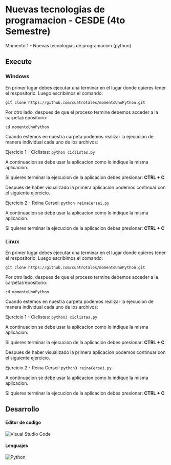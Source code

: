 # Nuevas tecnologias de programacion - CESDE (4to Semestre)

Momento 1 - Nuevas tecnologias de programacion (python)
## Execute

### Windows
En primer lugar debes ejecutar una terminar en el lugar donde quieres tener el respositorio.
Luego escribimos el comando:

`git clone https://github.com/cuatrotales/momentoUnoPython.git`

Por otro lado, despues de que el proceso termine debemos acceder a la carpeta/repositorio:

`cd momentoUnoPython`

Cuando estemos en nuestra carpeta podemos realizar la ejecucion de manera individual cada uno de los archivos:

Ejercicio 1 - Ciclistas: `python ciclistas.py`

A continuacion se debe usar la aplicacion como lo indique la misma aplicacion.

Si quieres terminar la ejecucion de la aplicacion debes presionar: **CTRL + C**

Despues de haber visualizado la primera aplicacion podemos continuar con el siguiente ejercicio.

Ejercicio 2 - Reina Cersei: `python reinaCersei.py`

A continuacion se debe usar la aplicacion como lo indique la misma aplicacion.

Si quieres terminar la ejecucion de la aplicacion debes presionar: **CTRL + C**

### Linux

En primer lugar debes ejecutar una terminar en el lugar donde quieres tener el respositorio.
Luego escribimos el comando:

`git clone https://github.com/cuatrotales/momentoUnoPython.git`

Por otro lado, despues de que el proceso termine debemos acceder a la carpeta/repositorio:

`cd momentoUnoPython`

Cuando estemos en nuestra carpeta podemos realizar la ejecucion de manera individual cada uno de los archivos:

Ejercicio 1 - Ciclistas: `python3 ciclistas.py`

A continuacion se debe usar la aplicacion como lo indique la misma aplicacion.

Si quieres terminar la ejecucion de la aplicacion debes presionar: **CTRL + C**

Despues de haber visualizado la primera aplicacion podemos continuar con el siguiente ejercicio.

Ejercicio 2 - Reina Cersei: `python3 reinaCersei.py`

A continuacion se debe usar la aplicacion como lo indique la misma aplicacion.

Si quieres terminar la ejecucion de la aplicacion debes presionar: **CTRL + C**

## Desarrollo
#### Editor de codigo
![Visual Studio Code](https://img.shields.io/badge/Visual%20Studio%20Code-0078d7.svg?style=for-the-badge&logo=visual-studio-code&logoColor=white)

#### Lenguajes
![Python](https://img.shields.io/badge/python-3670A0?style=for-the-badge&logo=python&logoColor=ffdd54)
